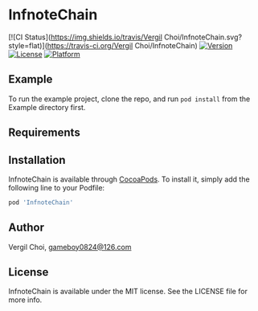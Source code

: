 # InfnoteChain

[![CI Status](https://img.shields.io/travis/Vergil Choi/InfnoteChain.svg?style=flat)](https://travis-ci.org/Vergil Choi/InfnoteChain)
[![Version](https://img.shields.io/cocoapods/v/InfnoteChain.svg?style=flat)](https://cocoapods.org/pods/InfnoteChain)
[![License](https://img.shields.io/cocoapods/l/InfnoteChain.svg?style=flat)](https://cocoapods.org/pods/InfnoteChain)
[![Platform](https://img.shields.io/cocoapods/p/InfnoteChain.svg?style=flat)](https://cocoapods.org/pods/InfnoteChain)

## Example

To run the example project, clone the repo, and run `pod install` from the Example directory first.

## Requirements

## Installation

InfnoteChain is available through [CocoaPods](https://cocoapods.org). To install
it, simply add the following line to your Podfile:

```ruby
pod 'InfnoteChain'
```

## Author

Vergil Choi, gameboy0824@126.com

## License

InfnoteChain is available under the MIT license. See the LICENSE file for more info.

